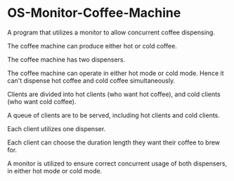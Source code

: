 # OS-Monitor-Coffee-Machine
A program that utilizes a monitor to allow concurrent coffee dispensing.

The coffee machine can produce either hot or cold coffee.

The coffee machine has two dispensers.

The coffee machine can operate in either hot mode or cold mode. Hence it can't dispense hot coffee and cold coffee simultaneously. 

Clients are divided into hot clients (who want hot coffee), and cold clients (who want cold coffee).

A queue of clients are to be served, including hot clients and cold clients.

Each client utilizes one dispenser.

Each client can choose the duration length they want their coffee to brew for.

A monitor is utilized to ensure correct concurrent usage of both dispensers, in either hot mode or cold mode.
